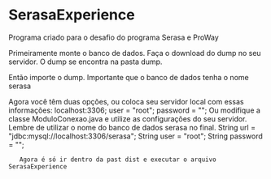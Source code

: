 # SerasaExperience
Programa criado para o desafio do programa Serasa e ProWay

Primeiramente monte o banco de dados. Faça o download do dump no seu servidor. O dump se encontra na pasta dump.

Então importe o dump. Importante que o banco de dados tenha o nome serasa

Agora você têm duas opções, ou coloca seu servidor local com essas informações:
        localhost:3306;
        user = "root";
        password = "";
Ou modifique a classe ModuloConexao.java e utilize as configurações do seu servidor. Lembre de utilizar o nome do banco de dados serasa no final.
        String url = "jdbc:mysql://localhost:3306/serasa";
        String user = "root";
        String password = "";
       
       Agora é só ir dentro da past dist e executar o arquivo SerasaExperience
